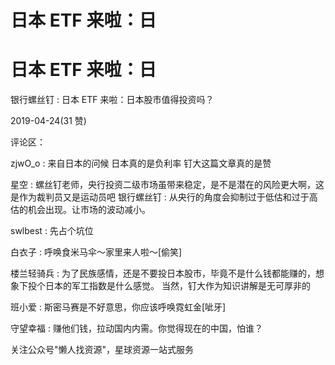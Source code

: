 # 日本 ETF 来啦：日

# 日本 ETF 来啦：日

银行螺丝钉 : 日本 ETF 来啦：日本股市值得投资吗？

2019-04-24(31 赞)

评论区：

zjwO_o : 来自日本的问候 日本真的是负利率 钉大这篇文章真的是赞

星空 : 螺丝钉老师，央行投资二级市场虽带来稳定，是不是潜在的风险更大啊，这是作为裁判员又是运动员吧 银行螺丝钉 : 从央行的角度会抑制过于低估和过于高估的机会出现。让市场的波动减小。

swlbest : 先占个坑位

白衣子 : 呼唤食米马伞～家里来人啦～[偷笑]

楼兰轻骑兵 : 为了民族感情，还是不要投日本股市，毕竟不是什么钱都能赚的，想象下投个日本的军工指数是什么感觉。 当然，钉大作为知识讲解是无可厚非的

班小爱 : 斯密马赛是不好意思，你应该呼唤霓虹金[呲牙]

守望幸福 : 赚他们钱，拉动国内内需。你觉得现在的中国，怕谁？

关注公众号"懒人找资源"，星球资源一站式服务